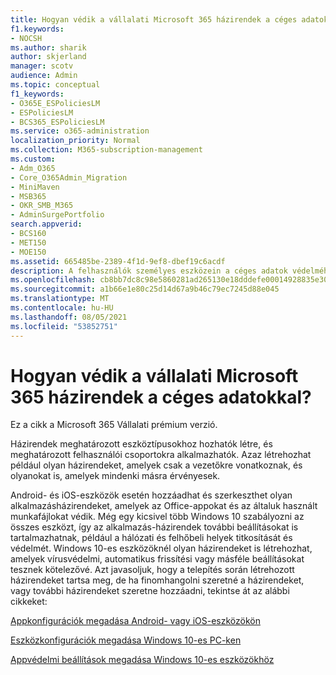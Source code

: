 ```yaml
---
title: Hogyan védik a vállalati Microsoft 365 házirendek a céges adatokkal?
f1.keywords:
- NOCSH
ms.author: sharik
author: skjerland
manager: scotv
audience: Admin
ms.topic: conceptual
f1_keywords:
- O365E_ESPoliciesLM
- ESPoliciesLM
- BCS365_ESPoliciesLM
ms.service: o365-administration
localization_priority: Normal
ms.collection: M365-subscription-management
ms.custom:
- Adm_O365
- Core_O365Admin_Migration
- MiniMaven
- MSB365
- OKR_SMB_M365
- AdminSurgePortfolio
search.appverid:
- BCS160
- MET150
- MOE150
ms.assetid: 665485be-2389-4f1d-9ef8-dbef19c6acdf
description: A felhasználók személyes eszközein a céges adatok védelméhez olyan házirendeket használjon, amelyek meghatározott eszközökre és biztonsági csoportokra vonatkoznak.
ms.openlocfilehash: cb8bb7dc8c98e5860281ad265130e18dddefe00014928835e303ad8247b2e7ba
ms.sourcegitcommit: a1b66e1e80c25d14d67a9b46c79ec7245d88e045
ms.translationtype: MT
ms.contentlocale: hu-HU
ms.lasthandoff: 08/05/2021
ms.locfileid: "53852751"
---
```

# <a name="how-policies-in-microsoft-365-for-business-protect-company-data"></a>Hogyan védik a vállalati Microsoft 365 házirendek a céges adatokkal?

Ez a cikk a Microsoft 365 Vállalati prémium verzió.

Házirendek meghatározott eszköztípusokhoz hozhatók létre, és meghatározott felhasználói csoportokra alkalmazhatók. Azaz létrehozhat például olyan házirendeket, amelyek csak a vezetőkre vonatkoznak, és olyanokat is, amelyek mindenki másra érvényesek.
  
Android- és iOS-eszközök esetén hozzáadhat és szerkeszthet olyan alkalmazásházirendeket, amelyek az Office-appokat és az általuk használt munkafájlokat védik. Még egy kicsivel több Windows 10 szabályozni az összes eszközt, így az alkalmazás-házirendek további beállításokat is tartalmazhatnak, például a hálózati és felhőbeli helyek titkosítását és védelmét. Windows 10-es eszközöknél olyan házirendeket is létrehozhat, amelyek vírusvédelmi, automatikus frissítési vagy másféle beállításokat tesznek kötelezővé. Azt javasoljuk, hogy a telepítés során létrehozott házirendeket tartsa meg, de ha finomhangolni szeretné a házirendeket, vagy további házirendeket szeretne hozzáadni, tekintse át az alábbi cikkeket:
  
[Appkonfigurációk megadása Android- vagy iOS-eszközökön](app-protection-settings-for-android-and-ios.md)
  
[Eszközkonfigurációk megadása Windows 10-es PC-ken](protection-settings-for-windows-10-pcs.md)
  
[Appvédelmi beállítások megadása Windows 10-es eszközökhöz](protection-settings-for-windows-10-devices.md)
  

